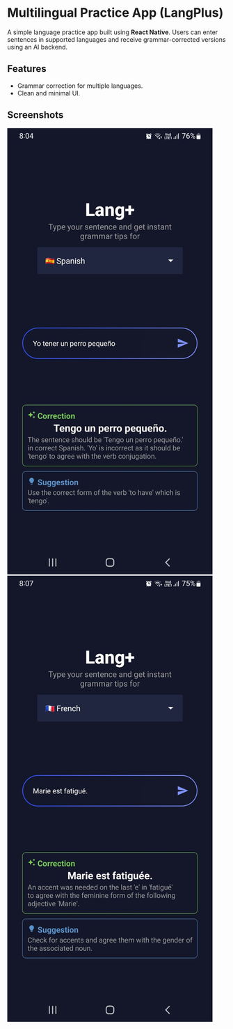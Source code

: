 # Multilingual Practice App (LangPlus)

A simple language practice app built using **React Native**. Users can enter sentences in supported languages and receive grammar-corrected versions using an AI backend.

## Features

- Grammar correction for multiple languages.
- Clean and minimal UI.

## Screenshots
![Screenshot 1](assets/screenshots/screenshot1.jpg)
![Screenshot 2](assets/screenshots/screenshot2.jpg)